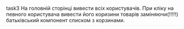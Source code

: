 task3
На головній сторінці вивести всіх користувачів. При кліку на певного користувача вивести його коризини товарів заміняючи(!!!!!) батьківський компонент списком з корзинами.


